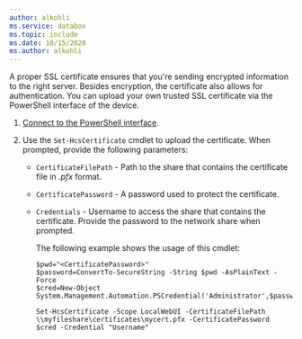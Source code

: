 ```yaml
---
author: alkohli
ms.service: databox  
ms.topic: include
ms.date: 10/15/2020
ms.author: alkohli
---
```


A proper SSL certificate ensures that you're sending encrypted information to the right server. Besides encryption, the certificate also allows for authentication. You can upload your own trusted SSL certificate via the PowerShell interface of the device.

1. [Connect to the PowerShell interface](#connect-to-the-powershell-interface).
2. Use the `Set-HcsCertificate` cmdlet to upload the certificate. When prompted, provide the following parameters:

   - `CertificateFilePath` - Path to the share that contains the certificate file in *.pfx* format.
   - `CertificatePassword` - A password used to protect the certificate.
   - `Credentials` - Username to access the share that contains the certificate. Provide the password to the network share when prompted.

     The following example shows the usage of this cmdlet:

     ```
     $pwd="<CertificatePassword>"
     $password=ConvertTo-SecureString -String $pwd -AsPlainText -Force
     $cred=New-Object System.Management.Automation.PSCredential('Administrator',$password)

     Set-HcsCertificate -Scope LocalWebUI -CertificateFilePath \\myfileshare\certificates\mycert.pfx -CertificatePassword $cred -Credential "Username"
     ```
